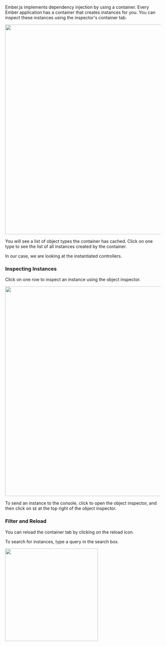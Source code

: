 Ember.js implements dependency injection by using a container.  Every Ember
application has a container that creates instances for you. You can
inspect these instances using the inspector's container tab.


<img src="/guides/ember-inspector/images/container-screenshot.png" width="680"/>

You will see a list of object types the container has cached. Click on
one type to see the list of all instances created by the container.

In our case, we are looking at the instantiated controllers.


### Inspecting Instances

Click on one row to inspect an instance using the object inspector.

<img src="/guides/ember-inspector/images/container-object-inspector.png" width="680"/>

To send an instance to the console, click to open the
object inspector, and then click on `$E` at the top right of the object inspector.

### Filter and Reload

You can reload the container tab by clicking on the reload icon.

To search for instances, type a query in the search box.

<img src="/guides/ember-inspector/images/container-toolbar.png" width="300"/>


